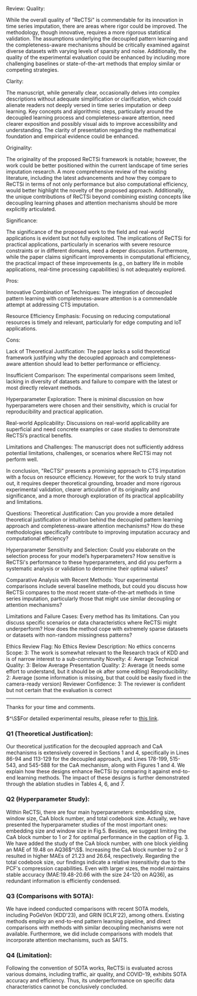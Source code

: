 Review:
Quality:

While the overall quality of "ReCTSi" is commendable for its innovation in time series imputation, there are areas where rigor could be improved. The methodology, though innovative, requires a more rigorous statistical validation. The assumptions underlying the decoupled pattern learning and the completeness-aware mechanisms should be critically examined against diverse datasets with varying levels of sparsity and noise. Additionally, the quality of the experimental evaluation could be enhanced by including more challenging baselines or state-of-the-art methods that employ similar or competing strategies.

Clarity:

The manuscript, while generally clear, occasionally delves into complex descriptions without adequate simplification or clarification, which could alienate readers not deeply versed in time series imputation or deep learning. Key concepts and algorithmic steps, particularly around the decoupled learning process and completeness-aware attention, need clearer exposition and possibly visual aids to improve accessibility and understanding. The clarity of presentation regarding the mathematical foundation and empirical evidence could be enhanced.

Originality:

The originality of the proposed ReCTSi framework is notable; however, the work could be better positioned within the current landscape of time series imputation research. A more comprehensive review of the existing literature, including the latest advancements and how they compare to ReCTSi in terms of not only performance but also computational efficiency, would better highlight the novelty of the proposed approach. Additionally, the unique contributions of ReCTSi beyond combining existing concepts like decoupling learning phases and attention mechanisms should be more explicitly articulated.

Significance:

The significance of the proposed work to the field and real-world applications is evident but not fully exploited. The implications of ReCTSi for practical applications, particularly in scenarios with severe resource constraints or in different domains, need a deeper discussion. Furthermore, while the paper claims significant improvements in computational efficiency, the practical impact of these improvements (e.g., on battery life in mobile applications, real-time processing capabilities) is not adequately explored.

Pros:

Innovative Combination of Techniques: The integration of decoupled pattern learning with completeness-aware attention is a commendable attempt at addressing CTS imputation.

Resource Efficiency Emphasis: Focusing on reducing computational resources is timely and relevant, particularly for edge computing and IoT applications.

Cons:

Lack of Theoretical Justification: The paper lacks a solid theoretical framework justifying why the decoupled approach and completeness-aware attention should lead to better performance or efficiency.

Insufficient Comparison: The experimental comparisons seem limited, lacking in diversity of datasets and failure to compare with the latest or most directly relevant methods.

Hyperparameter Exploration: There is minimal discussion on how hyperparameters were chosen and their sensitivity, which is crucial for reproducibility and practical application.

Real-world Applicability: Discussions on real-world applicability are superficial and need concrete examples or case studies to demonstrate ReCTSi’s practical benefits.

Limitations and Challenges: The manuscript does not sufficiently address potential limitations, challenges, or scenarios where ReCTSi may not perform well.

In conclusion, "ReCTSi" presents a promising approach to CTS imputation with a focus on resource efficiency. However, for the work to truly stand out, it requires deeper theoretical grounding, broader and more rigorous experimental validation, clearer articulation of its originality and significance, and a more thorough exploration of its practical applicability and limitations.

Questions:
Theoretical Justification: Can you provide a more detailed theoretical justification or intuition behind the decoupled pattern learning approach and completeness-aware attention mechanisms? How do these methodologies specifically contribute to improving imputation accuracy and computational efficiency?

Hyperparameter Sensitivity and Selection: Could you elaborate on the selection process for your model’s hyperparameters? How sensitive is ReCTSi's performance to these hyperparameters, and did you perform a systematic analysis or validation to determine their optimal values?

Comparative Analysis with Recent Methods: Your experimental comparisons include several baseline methods, but could you discuss how ReCTSi compares to the most recent state-of-the-art methods in time series imputation, particularly those that might use similar decoupling or attention mechanisms?

Limitations and Failure Cases: Every method has its limitations. Can you discuss specific scenarios or data characteristics where ReCTSi might underperform? How does the method cope with extremely sparse datasets or datasets with non-random missingness patterns?

Ethics Review Flag: No
Ethics Review Description: No ethics concerns
Scope: 3: The work is somewhat relevant to the Research track of KDD and is of narrow interest to a sub-community
Novelty: 4: Average
Technical Quality: 3: Below Average
Presentation Quality: 2: Average (it needs some effort to understand, but it should be ok after some editing)
Reproducibility: 2: Average (some information is missing, but that could be easily fixed in the camera-ready version)
Reviewer Confidence: 3: The reviewer is confident but not certain that the evaluation is correct

----------------------------------
Thanks for your time and comments.

$^\S$For detailed experimental results, please refer to [this link](http://bit.ly/49ADwMX).

### Q1 (Theoretical Justification):
Our theoretical justification for the decoupled approach and CaA mechanisms is extensively covered in Sections 1 and 4, specifically in Lines 86-94 and 113-129 for the decoupled approach, and Lines 178-199, 515-543, and 545-588 for the CaA mechanism, along with Figures 1 and 4. We explain how these designs enhance ReCTSi by comparing it against end-to-end learning methods. The impact of these designs is further demonstrated through the ablation studies in Tables 4, 6, and 7.
### Q2 (Hyperparameter Study):
Within ReCTSi, there are four main hyperparameters: embedding size, window size, CaA block number, and total codebook size. Actually, we have presented the hyperparameter studies of the most important ones: embedding size and window size in Fig.5. Besides, we suggest limiting the CaA block number to 1 or 2 for optimal performance in the caption of Fig. 3. We have added the study of the CaA block number, with one block yielding an MAE of 19.48 on AQ36$^\S$. Increasing the CaA block number to 2 or 3 resulted in higher MAEs of 21.23 and 26.64, respectively. Regarding the total codebook size, our findings indicate a relative insensitivity due to the PCF's compression capabilities. Even with larger sizes, the model maintains stable accuracy (MAE:19.48-20.66 with the size 24-120 on AQ36), as redundant information is efficiently condensed.
### Q3 (Comparisons with SOTA):
We have indeed conducted comparisons with recent SOTA models, including PoGeVon (KDD'23), and GRIN (ICLR'22), among others. Existing methods employ an end-to-end pattern learning pipeline, and direct comparisons with methods with similar decoupling mechanisms were not available. Furthermore, we did include comparisons with models that incorporate attention mechanisms, such as SAITS.
### Q4 (Limitation):
Following the convention of SOTA works, ReCTSi is evaluated across various domains, including traffic, air quality, and COVID-19, exhibits SOTA accuracy and efficiency. Thus, its underperformance on specific data characteristics cannot be conclusively concluded.
